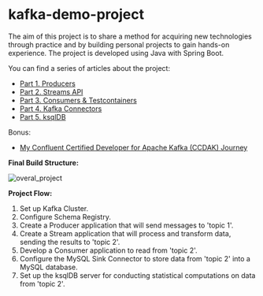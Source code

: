 ﻿# kafka-demo-project

The aim of this project is to share a method for acquiring new technologies through practice and by building personal projects to gain hands-on experience. The project is developed using Java with Spring Boot.

You can find a series of articles about the project:
- [Part 1. Producers](https://medium.com/@roman.novosad87/kafka-demo-project-part-1-producers-f4e8f2d724c4)
- [Part 2. Streams API](https://medium.com/@roman.novosad87/kafka-demo-project-part-2-streams-api-ba2c0753b992)
- [Part 3. Consumers & Testcontainers](https://medium.com/@roman.novosad87/kafka-demo-project-part-3-consumers-testcontainers-e36435a81e5b)
- [Part 4. Kafka Connectors](https://medium.com/@roman.novosad87/kafka-demo-project-part-4-kafka-connectors-636c20289bdd)
- [Part 5. ksqlDB](https://medium.com/@roman.novosad87/kafka-demo-project-part-5-ksqldb-84eaf8070334)

Bonus:
- [My Confluent Certified Developer for Apache Kafka (CCDAK) Journey](https://medium.com/@roman.novosad87/my-confluent-certified-developer-for-apache-kafka-ccdak-journey-0594ee6cb61e)



**Final Build Structure:**

![overal_project](https://github.com/romanovosad87/kafka-demo-project/assets/114337016/06267a53-79dc-4f05-b136-6b07d06d8795)

**Project Flow:**
1.	Set up Kafka Cluster.
2.	Configure Schema Registry.
3.	Create a Producer application that will send messages to 'topic 1'.
4.	Create a Stream application that will process and transform data, sending the results to 'topic 2'.
5.	Develop a Consumer application to read from 'topic 2'.
6.	Configure the MySQL Sink Connector to store data from 'topic 2' into a MySQL database.
7.	Set up the ksqlDB server for conducting statistical computations on data from 'topic 2'.


